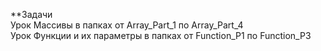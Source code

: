 **Задачи  
Урок Массивы в папках от Array_Part_1 по Array_Part_4  
Урок Функции и их параметры в папках от Function_P1 по Function_P3  
